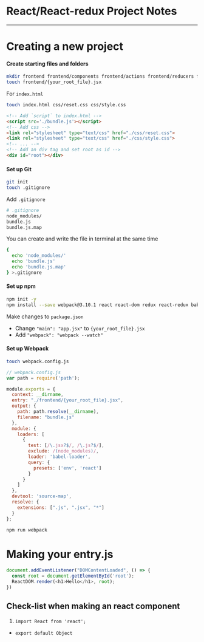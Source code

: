 # React/React-redux Project Notes

___

# Creating a new project

#### Create starting files and folders
```bash
mkdir frontend frontend/components frontend/actions frontend/reducers frontend/store frontend/util css
touch frontend/{your_root_file}.jsx
```
For `index.html`
```bash
touch index.html css/reset.css css/style.css
```
```html
<!-- Add `script` to index.html -->
<script src='./bundle.js'></script>
<!-- Add css -->
<link rel="stylesheet" type="text/css" href="./css/reset.css">
<link rel="stylesheet" type="text/css" href="./css/style.css">
<!-- ... -->
<!-- Add an div tag and set root as id -->
<div id="root"></div>
```

#### Set up Git
```bash
git init
touch .gitignore
```
Add `.gitignore`
```bash
# .gitignore
node_modules/
bundle.js
bundle.js.map
```
You can create and write the file in terminal at the same time
```bash
{
  echo 'node_modules/'
  echo 'bundle.js'
  echo 'bundle.js.map'
} >.gitignore
```
#### Set up npm
```bash
npm init -y
npm install --save webpack@3.10.1 react react-dom redux react-redux babel-core babel-loader babel-preset-react babel-preset-env babel-preset-es2015 redux-logger lodash
```
Make changes to `package.json`
* Change `"main": "app.jsx"` to `{your_root_file}.jsx`
* Add `"webpack": "webpack --watch"`

#### Set up Webpack
```bash
touch webpack.config.js
```
```js
// webpack.config.js
var path = require('path');

module.exports = {
  context: __dirname,
  entry: "./frontend/{your_root_file}.jsx",
  output: {
    path: path.resolve(__dirname),
    filename: "bundle.js"
  },
  module: {
    loaders: [
      {
        test: [/\.jsx?$/, /\.js?$/],
        exclude: /(node_modules)/,
        loader: 'babel-loader',
        query: {
          presets: ['env', 'react']
        }
      }
    ]
  },
  devtool: 'source-map',
  resolve: {
    extensions: [".js", ".jsx", "*"]
  }
};
```
```bash
npm run webpack
```

# Making your entry.js

```js
document.addEventListener("DOMContentLoaded", () => {
  const root = document.getElementById('root');
  ReactDOM.render(<h1>Hello</h1>, root);
})
```

## Check-list when making an react component

1. `import React from 'react';`
- `export default Object`
